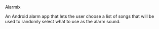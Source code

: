 Alarmix

An Android alarm app that lets the user choose a list of songs that will be used to randomly select what to use as the alarm sound.
